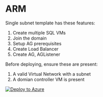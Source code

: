 # ARM

Single subnet template has these features:
1. Create multiple SQL VMs
2. Join the domain
3. Setup AG prerequisites
4. Create Load Balancer
5. Create AG, AGListener

Before deploying, ensure these are present:
1. A valid Virtual Network with a subnet
2. A domian controller VM is present

[![Deploy to Azure](https://aka.ms/deploytoazurebutton)](https://portal.azure.com/#create/Microsoft.Template/uri/https%3A%2F%2Fraw.githubusercontent.com%2Fshiva08%2FARM%2Fmain%2Fsingle-subnet.json)
